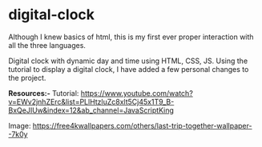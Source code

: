 # digital-clock
Although I knew basics of html, this is my first ever proper interaction with all the three languages.

Digital clock with dynamic day and time using HTML, CSS, JS.
Using the tutorial to display a digital clock, I have added a few personal changes to the project.

**Resources:-**
Tutorial: https://www.youtube.com/watch?v=EWv2jnhZErc&list=PLlHtzluZc8xlt5Cj45x1T9_B-BxQeJIUw&index=12&ab_channel=JavaScriptKing

Image: https://free4kwallpapers.com/others/last-trip-together-wallpaper--7k0y
